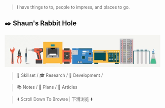> I have things to to, people to impress, and places to go.

## ✒️ Shaun's Rabbit Hole

![icon](maker.png)

> 🔬 Skillset / 🎓 Research / 🦾 Development /

> 📚 Notes / 📝 Plans / 📖 Articles

> ⬇️ Scroll Down To Browse | 下滑浏览 ⬇️

